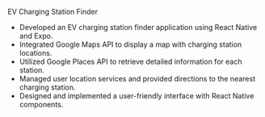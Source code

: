 EV Charging Station Finder
- Developed an EV charging station finder application using React Native and Expo.
- Integrated Google Maps API to display a map with charging station locations.
- Utilized Google Places API to retrieve detailed information for each station.
- Managed user location services and provided directions to the nearest charging station.
- Designed and implemented a user-friendly interface with React Native components.
